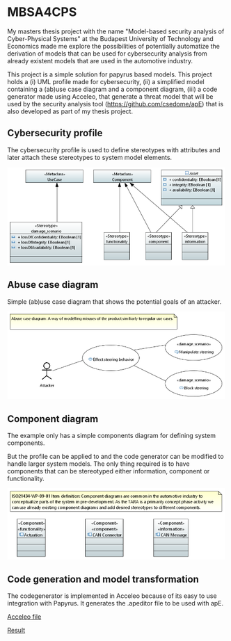 # MBSA4CPS
My masters thesis project with the name "Model-based security analysis of Cyber-Physical Systems" at the Budapest University of Technology and Economics made me explore the possibilities of potentially automatize the derivation of models that can be used for cybersecurity analysis from already existent models that are used in the automotive industry.

This project is a simple solution for papyrus based models. This project holds a (i) UML profile made for cybersecurity, (ii) a simplified model containing a (ab)use case diagram and a component diagram, (iii) a code generator made using Acceleo, that generate a threat model that will be used by the security analysis tool (https://github.com/csedome/apE) that is also developed as part of my thesis project.

## Cybersecurity profile

The cybersecurity profile is used to define stereotypes with attributes and later attach these stereotypes to system model elements.

<p><img src="resources/profile_diagram.PNG" width="500">

## Abuse case diagram

Simple (ab)use case diagram that shows the potential goals of an attacker.

<p><img src="resources/abuse_case_diagram.PNG" width="500">

## Component diagram

The example only has a simple components diagram for defining system components.

But the profile can be applied to and the code generator can be modified to handle larger system models. The only thing required is to have components that can be stereotyped either information, component or functionality.

<p><img src="resources/item_definition_diagram.PNG" width="500">

## Code generation and model transformation

The codegenerator is implemented in Acceleo because of its easy to use integration with Papyrus. 
It generates the .apeditor file to be used with apE. 

[Acceleo file](hu.bme.mit.thesis.tmgen/src/hu/bme/mit/thesis/tmgen/main/generate.mtl)

[Result](hu.bme.mit.thesis.tmgen/generated/Example.apeditor)